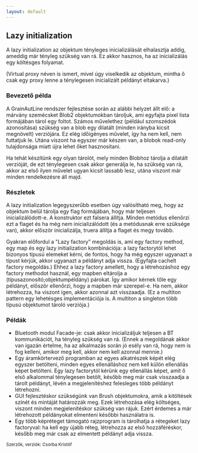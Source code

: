 ```yaml
---
layout: default
---
```


## Lazy initialization

A lazy initialization az objektum tényleges inicializálását elhalasztja addig, ameddig már tényleg szükség van rá. Ez akkor hasznos, ha az inicializálás egy költésges folyamat.

(Virtual proxy néven is ismert, mivel úgy viselkedik az objektum, mintha ő csak egy proxy lenne a ténylegesen inicializált példányt eltakarva.)

### Bevezető példa

A GrainAutLine rendszer fejlesztése során az alábbi helyzet állt elő: a márvány szemécsket Blob2 objektumokban tároljuk, ami egyfajta pixel lista formájában tárol egy foltot. Számos művelethez (például szomszédok azonosítása) szükség van a blob egy dilatált (minden irányba kicsit megnövelt) verziójára. Ez elég időigényes művelet, így ha nem kell, nem futtatjuk le. Utána viszont ha egyszer már készen van, a blobok read-only tulajdonsága miatt újra lehet őket hasznosítani.

Ha tehát készítünk egy olyan tárolót, mely minden Blobhoz tárolja a dilatált verzióját, de ezt ténylegesen csak akkor generálja le, ha szükség van rá, akkor az első ilyen művelet ugyan kicsit lassabb lesz, utána viszont már minden rendelkezésre áll majd.

### Részletek

A lazy initialization legegyszerűbb esetben úgy valósítható meg, hogy az objektum belül tárolja egy flag formájában, hogy már teljesen inicializálódott-e. A konstruktor ezt falsera állítja. Minden metódus ellenőrzi ezt a flaget és ha még nem inicializálódott (és a metódusnak erre szüksége van), akkor először inicializálja, truera állítja a flaget és megy tovább.

Gyakran előfordul a "Lazy factory" megoldás is, ami egy factory method, egy map és egy lazy initialization kombinációja: a lazy factorytól lehet bizonyos típusú elemeket kérni, de fontos, hogy ha még egyszer ugyanazt a típust kérjük, akkor ugyanazt a példányt adja vissza. (Egyfajta cachelt factory megoldás.) Ehhez a lazy factory amellett, hogy a létrehozáshoz egy factory methodot használ, egy mapben eltárolja a (típusazonosító;objektumpéldány) párokat. Így amikor kérnek tőle egy példányt, először ellenőrzi, hogy a mapben már szerepel-e. Ha nem, akkor létrehozza, ha viszont igen, akkor azonnal azt visszaadja. (Ez a multiton pattern egy lehetésges implementációja is. A multiton a singleton több típusú objektumot tároló verziója.)

### Példák

  * Bluetooth modul Facade-je: csak akkor inicializáljuk teljesen a BT kommunikációt, ha tényleg szükség van rá. (Ennek a megoldának akkor van igazán értelme, ha az alkalmazás során jó esély van rá, hogy nem is fog kelleni, amikor meg kell, akkor nem kell azonnal mennie.)
  * Egy áramkörtervező programban az egyes alkatrészek képét elég egyszer betölteni, minden egyes ellenálláshoz nem kell külön ellenállás képet betölteni. Egy lazy factorytól kérünk egy ellenállás képet, amit ő első alkalommal ténylegesen betölt, később meg már csak visszaadja a tárolt példányt, lévén a megjelenítéshez felesleges több példányt létrehozni.
  * GUI fejlesztéskor szükségünk van Brush objektumokra, amik a kitöltések színét és mintáját határozzák meg. Ezek létrehozása elég költséges, viszont minden megjelenítéskor szükség van rájuk. Ezért érdemes a már létrehozott példányokat elmenteni későbbi használatra is.
  * Egy több képréteget támogató rajzprogram is tárolhatja a rétegeket lazy factoryval: ha kell egy újabb réteg, létrehozza az első hozzáféréskor, később meg már csak az elmentett példányt adja vissza.

<small>Szerzők, verziók: Csorba Kristóf</small>
